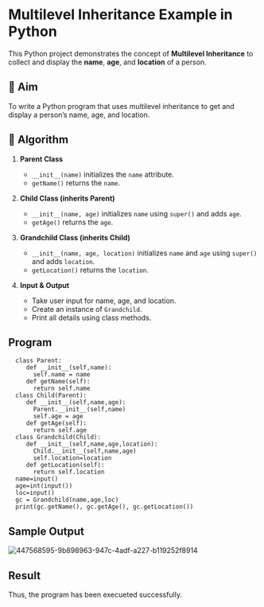# Multilevel Inheritance Example in Python

This Python project demonstrates the concept of **Multilevel Inheritance** to collect and display the **name**, **age**, and **location** of a person.

## 🎯 Aim

To write a Python program that uses multilevel inheritance to get and display a person’s name, age, and location.

## 🧠 Algorithm

1. **Parent Class**  
   - `__init__(name)` initializes the `name` attribute.  
   - `getName()` returns the `name`.

2. **Child Class (inherits Parent)**  
   - `__init__(name, age)` initializes `name` using `super()` and adds `age`.  
   - `getAge()` returns the `age`.

3. **Grandchild Class (inherits Child)**  
   - `__init__(name, age, location)` initializes `name` and `age` using `super()` and adds `location`.  
   - `getLocation()` returns the `location`.

4. **Input & Output**  
   - Take user input for name, age, and location.  
   - Create an instance of `Grandchild`.  
   - Print all details using class methods.

## Program
```
  class Parent:
     def __init__(self,name):
       self.name = name
     def getName(self):
       return self.name
  class Child(Parent):
     def __init__(self,name,age):
       Parent.__init__(self,name)
       self.age = age
     def getAge(self):
       return self.age
  class Grandchild(Child):
     def __init__(self,name,age,location):
       Child.__init__(self,name,age)
       self.location=location
     def getLocation(self):
       return self.location
  name=input()
  age=int(input())
  loc=input()
  gc = Grandchild(name,age,loc)
  print(gc.getName(), gc.getAge(), gc.getLocation())

```

## Sample Output
![447568595-9b898963-947c-4adf-a227-b119252f8914](https://github.com/user-attachments/assets/061e54db-6728-47ce-b6e3-a60cae30e28d)

## Result
Thus, the program has been execueted successfully.
